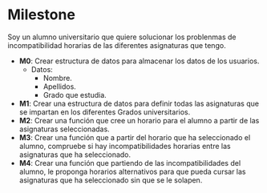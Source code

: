 # Milestone

Soy un alumno universitario que quiere solucionar los problenmas de incompatibilidad horarias de las diferentes asignaturas que tengo.

- **M0**: Crear estructura de datos para almacenar los datos de los usuarios.
    - Datos:
        - Nombre.
        - Apellidos.
        - Grado que estudia.
- **M1**: Crear una estructura de datos para definir todas las asignaturas que se impartan en los diferentes Grados universitarios.
- **M2**: Crear una función que cree un horario para el alumno a partir de las asignaturas seleccionadas. 
- **M3**: Crear una función que a partir del horario que ha seleccionado el alumno, compruebe si hay incompatibilidades horarias entre las asignaturas que ha seleccionado. 
- **M4**: Crear una función que partiendo de las incompatibilidades del alumno, le proponga horarios alternativos para que pueda cursar las asignaturas que ha seleccionado sin que se le solapen.
